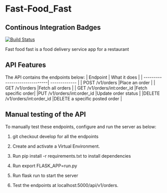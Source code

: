 # Fast-Food_Fast

## Continous Integration Badges
[![Build Status](https://travis-ci.org/lizz24/Fast-Food-Fast.svg?branch=master)](https://travis-ci.org/lizz24/Fast-Food-Fast)

Fast food fast is a food delivery service app for a restaurant

## API Features
The API contains the endpoints below:
| Endpoint                      | What it does  |
| ------------------------------| ------------- |
| POST /v1/orders               |Place an order  |
| GET /v1/orders                |Fetch all orders  |
| GET /v1/orders/int:order_id   |Fetch specific order|
|PUT /v1/orders/int:order_id    |Update order status  |
|DELETE /v1/orders/int:order_id |DELETE a specific posted order |

## Manual testing of the API
To manually test these endpoints, configure and run the server as below:

1. git checkout develop for all the endpoints

2. Create and activate a Virtual Environment.

3. Run pip install -r requirements.txt to install dependencies

4. Run export FLASK_APP=run.py

5. Run flask run to start the server

6. Test the endpoints at localhost:5000/api/v1/orders.
